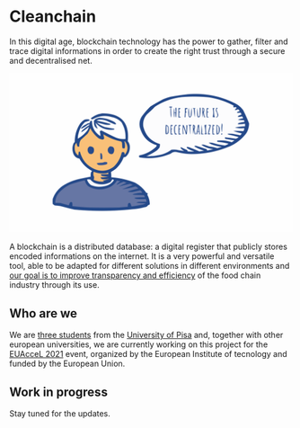 # Cleanchain

In this digital age, blockchain technology has the power to gather, filter and trace digital informations in order to create the right trust through a secure and decentralised net.

![](future_color.svg)

A blockchain is a distributed database: a digital register that publicly stores encoded informations on the internet. It is a very powerful and versatile tool, able to be adapted for different solutions in different environments and [our goal is to improve transparency and efficiency](goal.md) of the food chain industry through its use.




## Who are we

We are [three students](contacts.md) from the [University of Pisa](https://www.unipi.it/index.php/english) and, together with other european universities, we are currently working on this project for the [EUAcceL 2021](https://eit-hei.eu/assets/pdf/fact-sheets/EIT-Project-Fact-Sheet-EUAcceL.pdf) event, organized by the European Institute of tecnology and funded by the European Union.




## Work in progress

Stay tuned for the updates.
